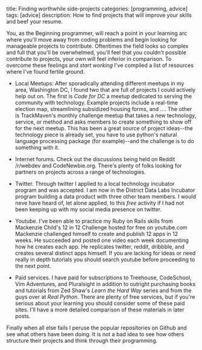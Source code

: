 title: Finding worthwhile side-projects 
categories: [programming, advice]
tags: [advice]
description: How to find projects that will improve your skills and beef your resume.


You, as the Beginning programmer, will reach a point in your learning arc where
you'll move away from coding problems and begin looking for manageable projects to contribute. Oftentimes the
field looks so complex and full that you'll be overwhelmed, you'll feel
that you couldn't possible contribute to projects, your own will feel
inferior in comparison. To overcome these feelings and *start working*
I've compiled a list of resources where I've found fertile ground. 

* Local Meetups: After sporadically attending different meetups in my
area, Washington DC, I found two that are full of projects I could
actively help out on. The first is *Code for DC* a meetup dedicated to
serving the community with technology. Example projects include a
real-time election map, streamlining subsidized housing forms, and ....
The other is TrackMaven's monthly challenge meetup that takes a new
technology, service, or method and asks members to create something to
show off for the next meetup. This has been a great source of project
ideas--the technology piece is already set, you have to use python's
natural language processing package (for example)--and the challenge is
to do something with it. 

* Internet forums. Check out the discussions being held on Reddit
  /r/webdev and CodeNewbie.org. There's plenty of folks looking for
partners on projects across a range of technologies.

* Twitter. Through twitter I applied to a local technology incubator
  program and was accepted. I am now in the District Data Labs Incubator
program building a data product with three other team members. I would
neve have heard of, let alone applied, to this *free* activity if I had
not been keeping up with my social media presence on twitter. 

* Youtube. I've been able to practice my Ruby on Rails skills from
  Mackenzie Child's 12 in 12 Challenge hosted for free on youtube.com
Mackenzie challenged himself to create and publish 12 apps in 12 weeks.
He succeeded and posted one video each week documenting how he creates
each app. He replicates twitter, reddit, dribbble, and creates several
distinct apps himself. If you are lacking for ideas or need really in
depth tutorials you should search youtube before proceeding to the next
point. 

* Paid services. I have paid for subscriptions to Treehouse, CodeSchool,
  Vim Adventures, and Pluralsight in addition to outright purchasing
books and tutorials from Zed Shaw's *Learn the Hard Way* series and from
the guys over at *Real Python*. There are plenty of free services, but
if you're serious about your learning you should consider some of these
paid sites. I'll have a more detailed comparison of these materials in
later posts. 

Finally when all else fails I peruse the popular repositories on Github
and see what others have been doing. It is not a bad idea to see how
others structure their projects and think through their programming. 



